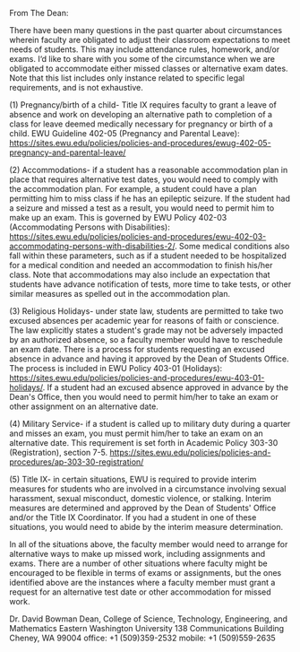 From The Dean:

There have been many questions in the past quarter about circumstances wherein faculty are obligated to adjust their classroom expectations to meet needs of students.  This may include attendance rules, homework, and/or exams.  I‘d like to share with you some of the circumstance when we are obligated to accommodate either missed classes or alternative exam dates.  Note that this list includes only instance related to specific legal requirements, and is not exhaustive.

(1) Pregnancy/birth of a child- Title IX requires faculty to grant a leave of absence and work on developing an alternative path to completion of a class for leave deemed medically necessary for pregnancy or birth of a child. EWU Guideline 402-05 (Pregnancy and Parental Leave): https://sites.ewu.edu/policies/policies-and-procedures/ewug-402-05-pregnancy-and-parental-leave/

(2) Accommodations- if a student has a reasonable accommodation plan in place that requires alternative test dates, you would need to comply with the accommodation plan. For example, a student could have a plan permitting him to miss class if he has an epileptic seizure. If the student had a seizure and missed a test as a result, you would need to permit him to make up an exam. This is governed by EWU Policy 402-03 (Accommodating Persons with Disabilities): https://sites.ewu.edu/policies/policies-and-procedures/ewu-402-03-accommodating-persons-with-disabilities-2/. Some medical conditions also fall within these parameters, such as if a student needed to be hospitalized for a medical condition and needed an accommodation to finish his/her class.  Note that accommodations may also include an expectation that students have advance notification of tests, more time to take tests, or other similar measures as spelled out in the accommodation plan.

(3) Religious Holidays- under state law, students are permitted to take two excused absences per academic year for reasons of faith or conscience. The law explicitly states a student's grade may not be adversely impacted by an authorized absence, so a faculty member would have to reschedule an exam date. There is a process for students requesting an excused absence in advance and having it approved by the Dean of Students Office. The process is included in EWU Policy 403-01 (Holidays): https://sites.ewu.edu/policies/policies-and-procedures/ewu-403-01-holidays/. If a student had an excused absence approved in advance by the Dean's Office, then you would need to permit him/her to take an exam or other assignment on an alternative date. 

(4) Military Service- if a student is called up to military duty during a quarter and misses an exam, you must permit him/her to take an exam on an alternative date. This requirement is set forth in Academic Policy 303-30 (Registration), section 7-5. https://sites.ewu.edu/policies/policies-and-procedures/ap-303-30-registration/

(5) Title IX- in certain situations, EWU is required to provide interim measures for students who are involved in a circumstance involving sexual harassment, sexual misconduct, domestic violence, or stalking. Interim measures are determined and approved by the Dean of Students' Office and/or the Title IX Coordinator. If you had a student in one of these situations, you would need to abide by the interim measure determination.

In all of the situations above, the faculty member would need to arrange for alternative ways to make up missed work, including assignments and exams. There are a number of other situations where faculty might be encouraged to be flexible in terms of exams or assignments, but the ones identified above are the instances where a faculty member must grant a request for an alternative test date or other accommodation for missed work.

Dr. David Bowman
Dean, College of Science, Technology, Engineering, and Mathematics
Eastern Washington University
138 Communications Building
Cheney, WA 99004
office: +1 (509)359-2532
mobile: +1 (509)559-2635 